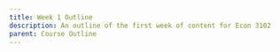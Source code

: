 ```yaml
---
title: Week 1 Outline
description: An outline of the first week of content for Econ 3102
parent: Course Outline
---
```










